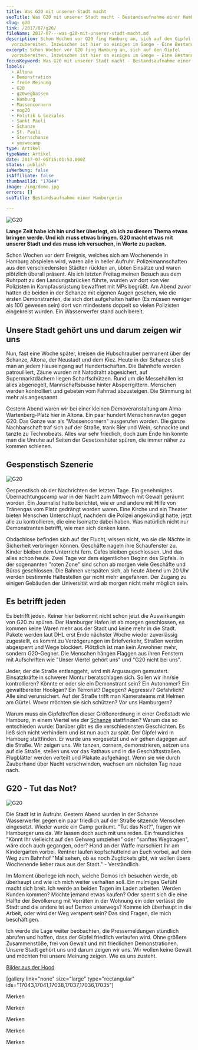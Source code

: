 ```yaml
---
title: Was G20 mit unserer Stadt macht
seoTitle: Was G20 mit unserer Stadt macht - Bestandsaufnahme einer Hamburgerin
slug: g20
link: /2017/07/g20/
fileName: 2017-07---was-g20-mit-unserer-stadt-macht.md
description: Schon Wochen vor G20 fing Hamburg an, sich auf den Gipfel
  vorzubereiten. Inzwischen ist hier so einiges im Gange - Eine Bestandsaufnahme
excerpt: Schon Wochen vor G20 fing Hamburg an, sich auf den Gipfel
  vorzubereiten. Inzwischen ist hier so einiges im Gange - Eine Bestandsaufnahme
focusKeyword: Was G20 mit unserer Stadt macht - Bestandsaufnahme einer Hamburgerin
labels:
  - Altona
  - Demonstration
  - freie Meinung
  - G20
  - g20wegbassen
  - Hamburg
  - Massencornern
  - nog20
  - Politik & Soziales
  - Sankt Pauli
  - Schanze
  - St. Pauli
  - Sternschanze
  - yeswecamp
type: Artikel
typeName: Artikel
date: 2017-07-05T15:01:53.000Z
status: publish
isWerbung: false
isAffiliate: false
thumbnailId: "17044"
image: /img/demo.jpg
errors: []
subTitle: Bestandsaufnahme einer Hamburgerin
  
---
```


![G20](http://cardamonchai.com/wp-content/uploads/2017/07/2017-07-05-G20-7-640x479.jpg "Schwarzer Block im Schaufenster")

**Lange Zeit habe ich hin und her überlegt, ob ich zu diesem Thema etwas bringen
werde. Und ich muss etwas bringen. G20 macht etwas mit unserer Stadt und das
muss ich versuchen, in Worte zu packen.**

Schon Wochen vor dem Ereignis, welches sich am Wochenende in Hamburg abspielen
wird, waren alle in heller Aufruhr. Polizeimannschaften aus den verschiedensten
Städten rückten an, übten Einsätze und waren plötzlich überall präsent. Als ich
letzten Freitag meinen Besuch aus dem Ruhrpott zu den Landungsbrücken führte,
wurden wir dort von vier Polizisten in Kampfausrüstung bewaffnet mit MPs
begrüßt. Am Abend zuvor hatten die beiden in der Schanze mit eigenen Augen
gesehen, wie die ersten Demonstranten, die sich dort aufgehalten hatten (Es
müssen weniger als 100 gewesen sein) dort von mindestens doppelt so vielen
Polizisten eingekreist wurden. Ein Wasserwerfer stand auch bereit.

## Unsere Stadt gehört uns und darum zeigen wir uns

Nun, fast eine Woche später, kreisen die Hubschrauber permanent über der
Schanze, Altona, der Neustadt und dem Kiez. Heute in der Schanze stieß man an
jedem Hauseingang auf Hundertschaften. Die Bahnhöfe werden patrouilliert, Zäune
wurden mit Natodraht abgesichert, auf Supermarktdächern liegen Scharfschützen.
Rund um die Messehallen ist alles abgeriegelt, Mannschaftsbusse hinter
Absperrgittern. Menschen werden kontrolliert und gebeten vom Fahrrad
abzusteigen. Die Stimmung ist mehr als angespannt.

Gestern Abend waren wir bei einer kleinen Demoveranstaltung am
Alma-Wartenberg-Platz hier in Altona. Ein paar hundert Menschen ravten gegen
G20. Das Ganze war als "Massencornern" ausgerufen worden. Die ganze
Nachbarschaft traf sich auf der Straße, trank Bier und Wein, schnackte und
tanzte zu Technobeats. Alles war sehr friedlich, doch zum Ende hin konnte man
die Unruhe auf Seiten der Gesetzeshüter spüren, die immer näher zu kommen
schienen.

## Gespenstisch Szenerie

![G20](http://cardamonchai.com/wp-content/uploads/2017/07/2017-07-05-G20-4-640x853.jpg "Tanzveranstaltung gegen G20")

Gespenstisch ob der Nachrichten der letzten Tage. Ein genehmigtes
Übernachtungscamp war in der Nacht zum Mittwoch mit Gewalt geräumt worden. Ein
Journalist hatte berichtet, wie er und andere mit Hilfe von Tränengas vom Platz
gedrängt worden waren. Eine Kirche und ein Theater bieten Menschen Unterschlupf,
nachdem die Polizei angekündigt hatte, jetzt alle zu kontrollieren, die eine
Isomatte dabei haben. Was natürlich nicht nur Demonstranten betrifft, wie man
sich denken kann.

Obdachlose befinden sich auf der Flucht, wissen nicht, wo sie die Nächte in
Sicherheit verbringen können. Geschäfte nageln ihre Schaufenster zu. Kinder
bleiben dem Unterricht fern. Cafés bleiben geschlossen. Und das alles schon
heute. Zwei Tage vor dem eigentlichen Beginn des Gipfels. In der sogenannten
"roten Zone" sind schon ab morgen viele Geschäfte und Büros geschlossen. Die
Bahnen verspäten sich, ab heute Abend um 20 Uhr werden bestimmte Haltestellen
gar nicht mehr angefahren. Der Zugang zu einigen Gebäuden der Universität wird
ab morgen nicht mehr möglich sein.

## Es betrifft jeden

Es betrifft jeden. Keiner hier bekommt nicht schon jetzt die Auswirkungen von
G20 zu spüren. Der Hamburger Hafen ist ab morgen geschlossen, es kommen keine
Waren mehr aus der Stadt und keine mehr in die Stadt. Pakete werden laut DHL
erst Ende nächster Woche wieder zuverlässig zugestellt, es kommt zu
Verzögerungen im Briefverkehr, Straßen werden abgesperrt und Wege blockiert.
Plötzlich ist man kein Anwohner mehr, sondern G20-Gegner. Die Menschen hängen
Flaggen aus ihren Fenstern mit Aufschriften wie "Unser Viertel gehört uns" und
"G20 nicht bei uns".

Jeder, der die Straße entlanggeht, wird mit Argusaugen gemustert. Einsatzkräfte
in schwerer Montur beratschlagen sich. Sollen wir ihn/sie kontrollieren? Könnte
er oder sie ein Demonstrant sein? Ein Autonomer? Ein gewaltbereiter Hooligan?
Ein Terrorist? Dagegen? Aggressiv? Gefährlich? Alle sind verunsichert. Auf der
Straße trifft man Kamerateams mit Helmen am Gürtel. Wovor möchten sie sich
schützen? Vor uns Hamburgern?

Warum muss ein Gipfeltreffen dieser Größenordnung in einer Großstadt wie
Hamburg, in einem Viertel wie der [Schanze](/2017/01/liebe-sternschanze/)
stattfinden? Warum das so entschieden wurde: Darüber gibt es die verschiedensten
Geschichten. Es ließ sich nicht verhindern und ist nun auch zu spät. Der Gipfel
wird in Hamburg stattfinden. Er wurde uns vorgesetzt und wir gehen dagegen auf
die Straße. Wir zeigen uns. Wir tanzen, cornern, demonstrieren, setzen uns auf
die Straße, stellen uns vor das Rathaus und in die Geschäftsstraßen. Flugblätter
werden verteilt und Plakate aufgehängt. Wenn sie wie durch Zauberhand über Nacht
verschwinden, wachsen am nächsten Tag neue nach.

## G20 - Tut das Not?

![G20](http://cardamonchai.com/wp-content/uploads/2017/07/2017-07-05-G20-5-640x480.jpg "Vernageltes Schaufenster")

Die Stadt ist in Aufruhr. Gestern Abend wurden in der Schanze Wasserwerfer gegen
ein paar friedlich auf der Straße sitzende Menschen eingesetzt. Wieder wurde ein
Camp geräumt. "Tut das Not?", fragen wir Hamburger uns da. Wir lassen doch auch
mit uns reden. Ein freundliches "Könnt Ihr vielleicht auf den Gehweg umziehen"
oder "sanftes Wegtragen", wäre doch auch gegangen, oder? Hand an der Waffe
marschiert Ihr am Kindergarten vorbei. Rentner laufen kopfschüttelnd an Euch
vorbei, auf dem Weg zum Bahnhof "Mal sehen, ob es noch Zugtickets gibt, wir
wollen übers Wochenende lieber raus aus der Stadt." - Verständlich.

Im Moment überlege ich noch, welche Demos ich besuchen werde, ob überhaupt und
wie ich mich weiter verhalten soll. Ein mulmiges Gefühl macht sich breit. Ich
werde an beiden Tagen im Laden arbeiten. Werden Kunden kommen? Möchte jemand
etwas kaufen? Oder sperrt sich die eine Hälfte der Bevölkerung mit Vorräten in
der Wohnung ein oder verlässt die Stadt und die andere ist auf Demos unterwegs?
Komme ich überhaupt in die Arbeit, oder wird der Weg versperrt sein? Das sind
Fragen, die mich beschäftigen.

Ich werde die Lage weiter beobachten, die Pressemeldungen stündlich abrufen und
hoffen, dass der Gipfel friedlich verlaufen wird. Ohne größere Zusammenstöße,
frei von Gewalt und mit friedlichen Demonstrationen. Unsere Stadt gehört uns und
darum zeigen wir uns. Wir wollen keine Gewalt und möchten frei unsere Meinung
zeigen. Wie es uns zusteht.

[Bilder aus der Hood](/2017/04/bilder-aus-der-hood/)

[gallery link="none" size="large" type="rectangular"
ids="17043,17041,17038,17037,17036,17035"]

Merken

Merken

Merken

Merken

Merken

  